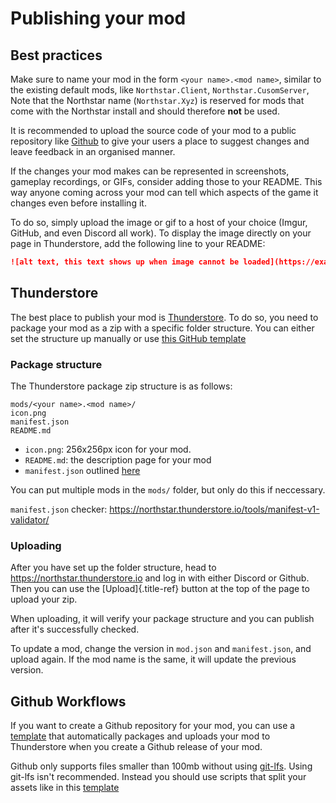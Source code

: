 # Publishing your mod

## Best practices

Make sure to name your mod in the form `<your name>.<mod name>`, similar
to the existing default mods, like `Northstar.Client`,
`Northstar.CusomServer`, Note that the Northstar name (`Northstar.Xyz`)
is reserved for mods that come with the Northstar install and should
therefore **not** be used.

It is recommended to upload the source code of your mod to a public
repository like [Github](https://github.com/) to give your users a place
to suggest changes and leave feedback in an organised manner.

If the changes your mod makes can be represented in screenshots,
gameplay recordings, or GIFs, consider adding those to your README. This
way anyone coming across your mod can tell which aspects of the game it
changes even before installing it.

To do so, simply upload the image or gif to a host of your choice
(Imgur, GitHub, and even Discord all work). To display the image
directly on your page in Thunderstore, add the following line to your
README:

``` markdown
![alt text, this text shows up when image cannot be loaded](https://example.com/image/to/link/to.gif)
```

## Thunderstore

The best place to publish your mod is
[Thunderstore](https://northstar.thunderstore.io/). To do so, you need
to package your mod as a zip with a specific folder structure. You can
either set the structure up manually or use [this GitHub
template](https://github.com/laundmo/northstar-mod-template)

### Package structure

The Thunderstore package zip structure is as follows:

``` 
mods/<your name>.<mod name>/
icon.png
manifest.json
README.md
```

-   `icon.png`: 256x256px icon for your mod.
-   `README.md`: the description page for your mod
-   `manifest.json` outlined
    [here](https://northstar.thunderstore.io/package/create/docs/)

You can put multiple mods in the `mods/` folder, but only do this if
neccessary.

`manifest.json` checker:
<https://northstar.thunderstore.io/tools/manifest-v1-validator/>

### Uploading

After you have set up the folder structure, head to
<https://northstar.thunderstore.io> and log in with either Discord or
Github. Then you can use the [Upload]{.title-ref} button at the top of
the page to upload your zip.

When uploading, it will verify your package structure and you can
publish after it\'s successfully checked.

To update a mod, change the version in `mod.json` and `manifest.json`,
and upload again. If the mod name is the same, it will update the
previous version.

## Github Workflows

If you want to create a Github repository for your mod, you can use a
[template](https://github.com/GreenTF/NSModTemplate) that automatically
packages and uploads your mod to Thunderstore when you create a Github
release of your mod.

Github only supports files smaller than 100mb without using
[git-lfs](https://git-lfs.github.com/). Using git-lfs isn\'t
recommended. Instead you should use scripts that split your assets like
in this [template](https://github.com/uniboi/NSModTemplate)
